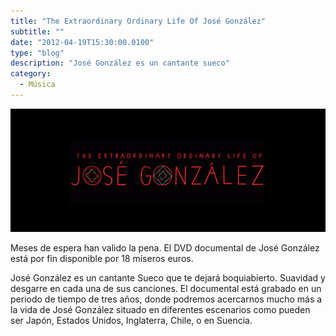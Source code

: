 ```yaml
---
title: "The Extraordinary Ordinary Life Of José González"
subtitle: ""
date: "2012-04-19T15:30:00.0100"
type: "blog"
description: "José González es un cantante sueco"
category:
  - Música
---
```


![Título del DVD](/../../content/images/posts/jose-gonzalez-1.jpg)

Meses de espera han valido la pena. El DVD documental de José González está por fin disponible por 18 míseros euros.

José González es un cantante Sueco que te dejará boquiabierto. Suavidad y desgarre en cada una de sus canciones. El documental está grabado en un periodo de tiempo de tres años, donde podremos acercarnos mucho más a la vida de José González situado en diferentes escenarios como pueden ser Japón, Estados Unidos, Inglaterra, Chile, o en Suencia.
